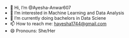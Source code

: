 - 👋 Hi, I’m @Ayesha-Anwar607
- 👀 I’m interested in Machine Learning and Data Analysis
- 🌱 I’m currently doing bachelors in Data Sciene 
- 📫 How to reach me: hayesha1744@gmail.com
- 😄 Pronouns: She/Her

<!---
Ayesha-Anwar607/Ayesha-Anwar607 is a ✨ special ✨ repository because its `README.md` (this file) appears on your GitHub profile.
You can click the Preview link to take a look at your changes.
--->
